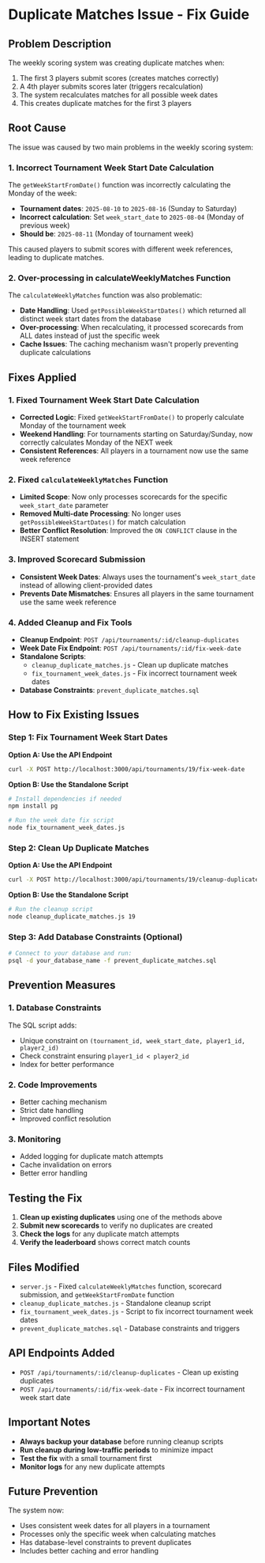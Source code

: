 # Duplicate Matches Issue - Fix Guide

## Problem Description

The weekly scoring system was creating duplicate matches when:
1. The first 3 players submit scores (creates matches correctly)
2. A 4th player submits scores later (triggers recalculation)
3. The system recalculates matches for all possible week dates
4. This creates duplicate matches for the first 3 players

## Root Cause

The issue was caused by two main problems in the weekly scoring system:

### 1. Incorrect Tournament Week Start Date Calculation

The `getWeekStartFromDate()` function was incorrectly calculating the Monday of the week:
- **Tournament dates**: `2025-08-10` to `2025-08-16` (Sunday to Saturday)
- **Incorrect calculation**: Set `week_start_date` to `2025-08-04` (Monday of previous week)
- **Should be**: `2025-08-11` (Monday of tournament week)

This caused players to submit scores with different week references, leading to duplicate matches.

### 2. Over-processing in calculateWeeklyMatches Function

The `calculateWeeklyMatches` function was also problematic:
- **Date Handling**: Used `getPossibleWeekStartDates()` which returned all distinct week start dates from the database
- **Over-processing**: When recalculating, it processed scorecards from ALL dates instead of just the specific week
- **Cache Issues**: The caching mechanism wasn't properly preventing duplicate calculations

## Fixes Applied

### 1. Fixed Tournament Week Start Date Calculation

- **Corrected Logic**: Fixed `getWeekStartFromDate()` to properly calculate Monday of the tournament week
- **Weekend Handling**: For tournaments starting on Saturday/Sunday, now correctly calculates Monday of the NEXT week
- **Consistent References**: All players in a tournament now use the same week reference

### 2. Fixed `calculateWeeklyMatches` Function

- **Limited Scope**: Now only processes scorecards for the specific `week_start_date` parameter
- **Removed Multi-date Processing**: No longer uses `getPossibleWeekStartDates()` for match calculation
- **Better Conflict Resolution**: Improved the `ON CONFLICT` clause in the INSERT statement

### 3. Improved Scorecard Submission

- **Consistent Week Dates**: Always uses the tournament's `week_start_date` instead of allowing client-provided dates
- **Prevents Date Mismatches**: Ensures all players in the same tournament use the same week reference

### 4. Added Cleanup and Fix Tools

- **Cleanup Endpoint**: `POST /api/tournaments/:id/cleanup-duplicates`
- **Week Date Fix Endpoint**: `POST /api/tournaments/:id/fix-week-date`
- **Standalone Scripts**: 
  - `cleanup_duplicate_matches.js` - Clean up duplicate matches
  - `fix_tournament_week_dates.js` - Fix incorrect tournament week dates
- **Database Constraints**: `prevent_duplicate_matches.sql`

## How to Fix Existing Issues

### Step 1: Fix Tournament Week Start Dates

**Option A: Use the API Endpoint**
```bash
curl -X POST http://localhost:3000/api/tournaments/19/fix-week-date
```

**Option B: Use the Standalone Script**
```bash
# Install dependencies if needed
npm install pg

# Run the week date fix script
node fix_tournament_week_dates.js
```

### Step 2: Clean Up Duplicate Matches

**Option A: Use the API Endpoint**
```bash
curl -X POST http://localhost:3000/api/tournaments/19/cleanup-duplicates
```

**Option B: Use the Standalone Script**
```bash
# Run the cleanup script
node cleanup_duplicate_matches.js 19
```

### Step 3: Add Database Constraints (Optional)

```bash
# Connect to your database and run:
psql -d your_database_name -f prevent_duplicate_matches.sql
```

## Prevention Measures

### 1. Database Constraints

The SQL script adds:
- Unique constraint on `(tournament_id, week_start_date, player1_id, player2_id)`
- Check constraint ensuring `player1_id < player2_id`
- Index for better performance

### 2. Code Improvements

- Better caching mechanism
- Strict date handling
- Improved conflict resolution

### 3. Monitoring

- Added logging for duplicate match attempts
- Cache invalidation on errors
- Better error handling

## Testing the Fix

1. **Clean up existing duplicates** using one of the methods above
2. **Submit new scorecards** to verify no duplicates are created
3. **Check the logs** for any duplicate match attempts
4. **Verify the leaderboard** shows correct match counts

## Files Modified

- `server.js` - Fixed `calculateWeeklyMatches` function, scorecard submission, and `getWeekStartFromDate` function
- `cleanup_duplicate_matches.js` - Standalone cleanup script
- `fix_tournament_week_dates.js` - Script to fix incorrect tournament week dates
- `prevent_duplicate_matches.sql` - Database constraints and triggers

## API Endpoints Added

- `POST /api/tournaments/:id/cleanup-duplicates` - Clean up existing duplicates
- `POST /api/tournaments/:id/fix-week-date` - Fix incorrect tournament week start date

## Important Notes

- **Always backup your database** before running cleanup scripts
- **Run cleanup during low-traffic periods** to minimize impact
- **Test the fix** with a small tournament first
- **Monitor logs** for any new duplicate attempts

## Future Prevention

The system now:
- Uses consistent week dates for all players in a tournament
- Processes only the specific week when calculating matches
- Has database-level constraints to prevent duplicates
- Includes better caching and error handling 